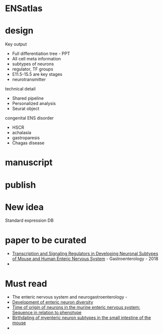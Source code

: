 # ENSatlas



# design

Key output

- Full differentiation tree - PPT
- All cell meta information
- subtypes of neurons
- regulator, TF groups
- E11.5-15.5 are key stages
- neurotransmitter

technical detail

- Shared pipeline
- Personalized analysis
- Seurat object

congenital ENS disorder

- HSCR
- achalasia 
- gastroparesis
- Chagas disease

# manuscript



# publish





# New idea

Standard expression DB





# paper to be curated

- [Transcription and Signaling Regulators in Developing Neuronal Subtypes of Mouse and Human Enteric Nervous System](https://www.sciencedirect.com/science/article/pii/S0016508517362388) - Gastroenterology - 2018
- 



# Must read

- The enteric nervous system and neurogastroenterology - 
- [Development of enteric neuron diversity](https://onlinelibrary.wiley.com/doi/full/10.1111/j.1582-4934.2009.00813.x)
- [Time of origin of neurons in the murine enteric nervous system: Sequence in relation to phenotype](https://onlinelibrary.wiley.com/doi/abs/10.1002/cne.903140411)
- [Birthdating of myenteric neuron subtypes in the small intestine of the mouse](https://onlinelibrary.wiley.com/doi/full/10.1002/cne.23423)
- 

